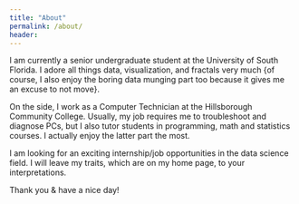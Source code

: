 ```yaml
---
title: "About"
permalink: /about/
header:
---
```

I am currently a senior undergraduate student at the University of South Florida. I adore all things data, visualization, and fractals very much {of course, I also enjoy the boring data munging part too because it gives me an excuse to not move}.

On the side, I work as a Computer Technician at the Hillsborough Community College. Usually, my job requires me to troubleshoot and diagnose PCs, but I also tutor students in programming, math and statistics courses. I actually enjoy the latter part the most. 

I am looking for an exciting internship/job opportunities in the data science field. I will leave my traits, which are on my home page, to your interpretations.

Thank you & have a nice day!
